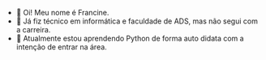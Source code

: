 - 👋 Oi! Meu nome é Francine.
- 👀 Já fiz técnico em informática e faculdade de ADS, mas não segui com a carreira.
- 🌱 Atualmente estou aprendendo Python de forma auto didata com a intenção de entrar na área.

<!---
francine-godoi/francine-godoi is a ✨ special ✨ repository because its `README.md` (this file) appears on your GitHub profile.
You can click the Preview link to take a look at your changes.
--->
